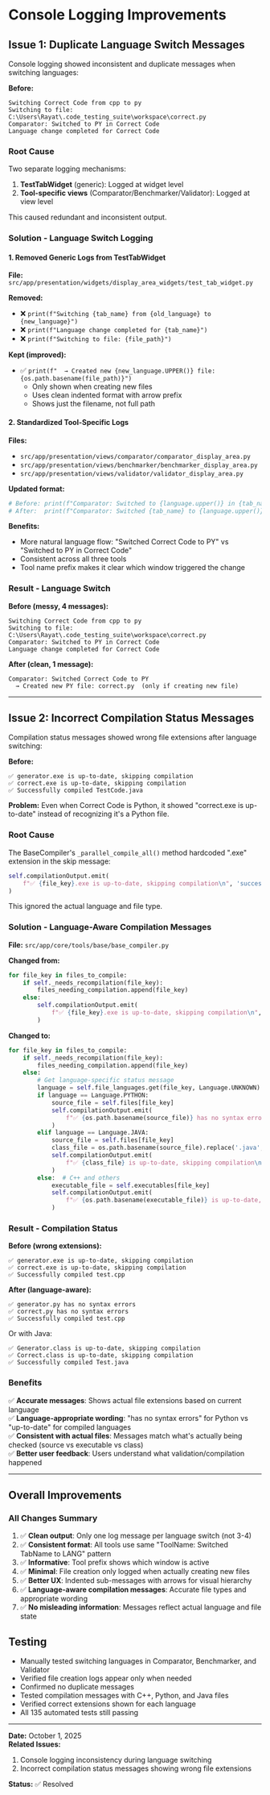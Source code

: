 # Console Logging Improvements

## Issue 1: Duplicate Language Switch Messages

Console logging showed inconsistent and duplicate messages when switching languages:

**Before:**
```
Switching Correct Code from cpp to py
Switching to file: C:\Users\Rayat\.code_testing_suite\workspace\correct.py
Comparator: Switched to PY in Correct Code
Language change completed for Correct Code
```

### Root Cause
Two separate logging mechanisms:
1. **TestTabWidget** (generic): Logged at widget level
2. **Tool-specific views** (Comparator/Benchmarker/Validator): Logged at view level

This caused redundant and inconsistent output.

### Solution - Language Switch Logging

#### 1. Removed Generic Logs from TestTabWidget
**File:** `src/app/presentation/widgets/display_area_widgets/test_tab_widget.py`

**Removed:**
- ❌ `print(f"Switching {tab_name} from {old_language} to {new_language}")`
- ❌ `print(f"Language change completed for {tab_name}")`
- ❌ `print(f"Switching to file: {file_path}")`

**Kept (improved):**
- ✅ `print(f"  → Created new {new_language.UPPER()} file: {os.path.basename(file_path)}")`
  - Only shown when creating new files
  - Uses clean indented format with arrow prefix
  - Shows just the filename, not full path

#### 2. Standardized Tool-Specific Logs
**Files:** 
- `src/app/presentation/views/comparator/comparator_display_area.py`
- `src/app/presentation/views/benchmarker/benchmarker_display_area.py`
- `src/app/presentation/views/validator/validator_display_area.py`

**Updated format:**
```python
# Before: print(f"Comparator: Switched to {language.upper()} in {tab_name}")
# After:  print(f"Comparator: Switched {tab_name} to {language.upper()}")
```

**Benefits:**
- More natural language flow: "Switched Correct Code to PY" vs "Switched to PY in Correct Code"
- Consistent across all three tools
- Tool name prefix makes it clear which window triggered the change

### Result - Language Switch

**Before (messy, 4 messages):**
```
Switching Correct Code from cpp to py
Switching to file: C:\Users\Rayat\.code_testing_suite\workspace\correct.py
Comparator: Switched to PY in Correct Code
Language change completed for Correct Code
```

**After (clean, 1 message):**
```
Comparator: Switched Correct Code to PY
  → Created new PY file: correct.py  (only if creating new file)
```

---

## Issue 2: Incorrect Compilation Status Messages

Compilation status messages showed wrong file extensions after language switching:

**Before:**
```
✅ generator.exe is up-to-date, skipping compilation
✅ correct.exe is up-to-date, skipping compilation
✅ Successfully compiled TestCode.java
```

**Problem:** Even when Correct Code is Python, it showed "correct.exe is up-to-date" instead of recognizing it's a Python file.

### Root Cause
The BaseCompiler's `_parallel_compile_all()` method hardcoded ".exe" extension in the skip message:
```python
self.compilationOutput.emit(
    f"✅ {file_key}.exe is up-to-date, skipping compilation\n", 'success'
)
```

This ignored the actual language and file type.

### Solution - Language-Aware Compilation Messages

**File:** `src/app/core/tools/base/base_compiler.py`

**Changed from:**
```python
for file_key in files_to_compile:
    if self._needs_recompilation(file_key):
        files_needing_compilation.append(file_key)
    else:
        self.compilationOutput.emit(
            f"✅ {file_key}.exe is up-to-date, skipping compilation\n", 'success'
        )
```

**Changed to:**
```python
for file_key in files_to_compile:
    if self._needs_recompilation(file_key):
        files_needing_compilation.append(file_key)
    else:
        # Get language-specific status message
        language = self.file_languages.get(file_key, Language.UNKNOWN)
        if language == Language.PYTHON:
            source_file = self.files[file_key]
            self.compilationOutput.emit(
                f"✅ {os.path.basename(source_file)} has no syntax errors\n", 'success'
            )
        elif language == Language.JAVA:
            source_file = self.files[file_key]
            class_file = os.path.basename(source_file).replace('.java', '.class')
            self.compilationOutput.emit(
                f"✅ {class_file} is up-to-date, skipping compilation\n", 'success'
            )
        else:  # C++ and others
            executable_file = self.executables[file_key]
            self.compilationOutput.emit(
                f"✅ {os.path.basename(executable_file)} is up-to-date, skipping compilation\n", 'success'
            )
```

### Result - Compilation Status

**Before (wrong extensions):**
```
✅ generator.exe is up-to-date, skipping compilation
✅ correct.exe is up-to-date, skipping compilation
✅ Successfully compiled test.cpp
```

**After (language-aware):**
```
✅ generator.py has no syntax errors
✅ correct.py has no syntax errors
✅ Successfully compiled test.cpp
```

Or with Java:
```
✅ Generator.class is up-to-date, skipping compilation
✅ Correct.class is up-to-date, skipping compilation
✅ Successfully compiled Test.java
```

### Benefits
✅ **Accurate messages**: Shows actual file extensions based on current language  
✅ **Language-appropriate wording**: "has no syntax errors" for Python vs "up-to-date" for compiled languages  
✅ **Consistent with actual files**: Messages match what's actually being checked (source vs executable vs class)  
✅ **Better user feedback**: Users understand what validation/compilation happened  

---

## Overall Improvements

### All Changes Summary
1. ✅ **Clean output**: Only one log message per language switch (not 3-4)  
2. ✅ **Consistent format**: All tools use same "ToolName: Switched TabName to LANG" pattern  
3. ✅ **Informative**: Tool prefix shows which window is active  
4. ✅ **Minimal**: File creation only logged when actually creating new files  
5. ✅ **Better UX**: Indented sub-messages with arrows for visual hierarchy  
6. ✅ **Language-aware compilation messages**: Accurate file types and appropriate wording
7. ✅ **No misleading information**: Messages reflect actual language and file state

## Testing
- Manually tested switching languages in Comparator, Benchmarker, and Validator
- Verified file creation logs appear only when needed
- Confirmed no duplicate messages
- Tested compilation messages with C++, Python, and Java files
- Verified correct extensions shown for each language
- All 135 automated tests still passing

---

**Date:** October 1, 2025  
**Related Issues:** 
1. Console logging inconsistency during language switching
2. Incorrect compilation status messages showing wrong file extensions

**Status:** ✅ Resolved
